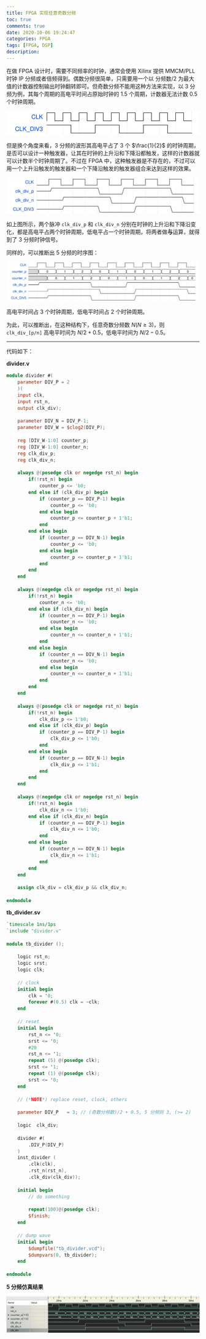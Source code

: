 ```yaml
---
title: FPGA 实现任意奇数分频
toc: true
comments: true
date: 2020-10-06 19:24:47
categories: FPGA
tags: [FPGA, DSP]
description:
---
```


在做 FPGA 设计时，需要不同频率的时钟，通常会使用 Xilinx 提供 MMCM/PLL 时钟 IP 分频或者倍频得到。偶数分频很简单，只需要用一个以 分频数/2 为最大值的计数器控制输出时钟翻转即可。但奇数分频不能用这种方法来实现，以 3 分频为例，其每个周期的高电平时间占原始时钟的 1.5 个周期，计数器无法计数 0.5 个时钟周期。

<img src="odd-divider/wavedrom.svg" alt="div3_0" style="zoom:100%; margin: auto;" />

<!--more-->

但是换个角度来看，3 分频的波形其高电平占了 3 个 $\frac{1}{2}$ 的时钟周期，是否可以设计一种触发器，让其在时钟的上升沿和下降沿都触发，这样的计数器就可以计数半个时钟周期了。不过在 FPGA 中，这种触发器是不存在的，不过可以用一个上升沿触发的触发器和一个下降沿触发的触发器组合来达到这样的效果。

<img src="odd-divider/div3.svg" alt="div3" style="zoom:100%; margin: auto;" />

如上图所示，两个脉冲 `clk_div_p` 和 `clk_div_n` 分别在时钟的上升沿和下降沿变化，都是高电平占两个时钟周期，低电平占一个时钟周期，将两者做**与**运算，就得到了 3 分频时钟信号。

同样的，可以推断出 5 分频的时序图：

<img src="odd-divider/div5.svg" alt="div5" style="zoom:100%; margin: auto;" />

高电平时间占 3 个时钟周期，低电平时间占 2 个时钟周期。

为此，可以推断出，在这种结构下，任意奇数分频数 $N(N \geq 3)$，则 `clk_div_[p/n]` 高电平时间为 $N/2 + 0.5$，低电平时间为 $N/2-0.5$。

---

代码如下：

**divider.v**

~~~verilog
module divider #(
    parameter DIV_P = 2
    )(
    input clk,
    input rst_n,
    output clk_div);

    parameter DIV_N = DIV_P-1;
    parameter DIV_W = $clog2(DIV_P);

    reg [DIV_W-1:0] counter_p;
    reg [DIV_W-1:0] counter_n;
    reg clk_div_p;
    reg clk_div_n;

    always @(posedge clk or negedge rst_n) begin
        if(!rst_n) begin
            counter_p <= 'b0;
        end else if (clk_div_p) begin
            if (counter_p == DIV_P-1) begin  
                counter_p <= 'b0;
            end else begin
                counter_p <= counter_p + 1'b1;
            end
        end else begin
            if (counter_p == DIV_N-1) begin  
                counter_p <= 'b0;
            end else begin
                counter_p <= counter_p + 1'b1;
            end
        end
    end

    always @(negedge clk or negedge rst_n) begin
        if(!rst_n) begin
            counter_n <= 'b0;
        end else if (clk_div_n) begin
            if (counter_n == DIV_P-1) begin  
                counter_n <= 'b0;
            end else begin
                counter_n <= counter_n + 1'b1;
            end
        end else begin
            if (counter_n == DIV_N-1) begin  
                counter_n <= 'b0;
            end else begin
                counter_n <= counter_n + 1'b1;
            end
        end
    end

    always @(posedge clk or negedge rst_n) begin
        if(!rst_n) begin
            clk_div_p <= 1'b0;
        end else if (clk_div_p) begin
            if (counter_p == DIV_P-1) begin
                clk_div_p <= 1'b0;
            end
        end else begin
            if (counter_p == DIV_N-1) begin
                clk_div_p <= 1'b1;
            end
        end
    end

    always @(negedge clk or negedge rst_n) begin
        if(!rst_n) begin
            clk_div_n <= 1'b0;
        end else if (clk_div_n) begin
            if (counter_n == DIV_P-1) begin  
                clk_div_n <= 1'b0;
            end
        end else begin
            if (counter_n == DIV_N-1) begin  
                clk_div_n <= 1'b1;
            end
        end
    end

    assign clk_div = clk_div_p && clk_div_n;

endmodule
~~~

**tb_divider.sv**

~~~verilog
`timescale 1ns/1ps
`include "divider.v"

module tb_divider ();

    logic rst_n;
    logic srst;
    logic clk;

    // clock
    initial begin
        clk = '0;
        forever #(0.5) clk = ~clk;
    end

    // reset
    initial begin
        rst_n <= '0;
        srst <= '0;
        #20
        rst_n <= '1;
        repeat (5) @(posedge clk);
        srst <= '1;
        repeat (1) @(posedge clk);
        srst <= '0;
    end

    // (*NOTE*) replace reset, clock, others

    parameter DIV_P   = 3; // (奇数分频数)/2 + 0.5, 5 分频则 3, (>= 2)

    logic  clk_div;

    divider #(
        .DIV_P(DIV_P)
    )
    inst_divider (
        .clk(clk), 
        .rst_n(rst_n), 
        .clk_div(clk_div));

    initial begin
        // do something

        repeat(100)@(posedge clk);
        $finish;
    end

    // dump wave
    initial begin
        $dumpfile("tb_divider.vcd");
        $dumpvars(0, tb_divider);
    end

endmodule
~~~

**5 分频仿真结果**

<img src="odd-divider/tb_div5.png" alt="tb_div5" style="zoom:100%; margin: auto;" />